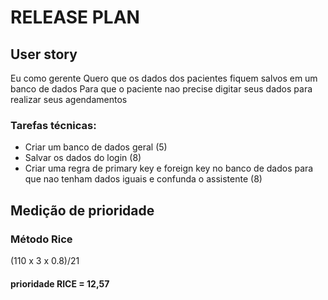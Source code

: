 # RELEASE PLAN 

## User story
Eu como gerente
Quero que os dados dos pacientes fiquem salvos em um banco de dados
Para que o paciente nao precise digitar seus dados para realizar seus agendamentos 

### Tarefas técnicas:
-  Criar um banco de dados geral       (5)
-  Salvar os dados do login            (8)
-  Criar uma regra de primary key e foreign key no banco de dados para que nao tenham dados iguais e confunda o assistente  (8)

## Medição de prioridade
### Método Rice
(110 x 3 x 0.8)/21
#### prioridade RICE = 12,57 
